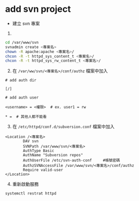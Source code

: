 # add svn project

* 建立 svn 專案

1.   
```sh
cd /var/www/svn
svnadmin create <專案名>
chown -R apache:apache <專案名>/
chcon -R -t httpd_sys_content_t <專案名>/
chcon -R -t httpd_sys_rw_content_t <專案名>/
```

2. 在 `/var/ww/svn/<專案名>/conf/authz` 檔案中加入  
```
# add auth dir

[/]

# add auth user

<username> = <權限>  # ex. user1 = rw

* =  # 其他人都不能看
```

3. 在 `/etc/httpd/conf.d/subversion.conf` 檔案中加入  
```
<Location /<專案名>
        DAV svn
        SVNPath /var/www/svn/<專案名>
        AuthType Basic
        AuthName "Subversion repos"
        AuthUserFile /etc/svn-auth-conf		#帳號密碼
        AuthzSVNAccessFile /var/www/svn/<專案名>/conf/authz
        Require valid-user
</Location>
```

4. 重新啟動服務  
```sh
systemctl restrat httpd
```

